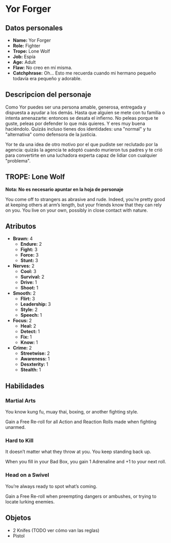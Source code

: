 
# Yor Forger

## Datos personales

* **Name:** Yor Forger
* **Role:** Fighter
* **Trope:** Lone Wolf
* **Job:** Espía
* **Age:** Adult
* **Flaw:** No creo en mí misma.
* **Catchphrase:** Oh... Esto me recuerda cuando mi hermano pequeño todavía era pequeño y adorable.

## Descripcion del personaje

Como Yor puedes ser una persona amable, generosa, entregada y dispuesta a ayudar a los demás. Hasta que alguien se mete con tu familia o intenta amenazarte: entonces se desata el infierno. No peleas porque te guste, peleas por defender lo que más quieres. Y eres muy buena haciéndolo. Quizás incluso tienes dos identidades: una "normal" y tu "alternativa" como defensora de la justicia.

Yor te da una idea de otro motivo por el que pudiste ser reclutado por la agencia: quizás la agencia te adoptó cuando murieron tus padres y te crió para convertirte en una luchadora experta capaz de lidiar con cualquier "problema".


## TROPE: Lone Wolf

**Nota: No es necesario apuntar en la hoja de personaje**

You come off to strangers as abrasive and rude. Indeed, you’re pretty good at keeping others at arm’s length, but your friends know that they can rely on you. You live on your own, possibly in close contact with nature.

## Atributos

* **Brawn:** 4
    * **Endure:** 2
    * **Fight:** 3
    * **Force:** 3
    * **Stunt:** 3
* **Nerves:** 2
    * **Cool:** 3
    * **Survival:** 2
    * **Drive:** 1
    * **Shoot:** 1
* **Smooth:** 2
    * **Flirt:** 3
    * **Leadership:** 3
    * **Style:** 2
    * **Speech:** 1
* **Focus:** 2
    * **Heal:** 2
    * **Detect:** 1
    * **Fix:** 1
    * **Know:** 1
* **Crime:** 2
    * **Streetwise:** 2
    * **Awareness:** 1
    * **Desxterity:** 1
    * **Stealth:** 1


## Habilidades

### Martial Arts

You know kung fu, muay thai, boxing, or another fighting style.

Gain a Free Re-roll for all Action and Reaction Rolls made when fighting unarmed.


### Hard to Kill

It doesn’t matter what they throw at you. You keep standing back up.

When you fill in your Bad Box, you gain 1 Adrenaline and +1 to your next roll.


### Head on a Swivel

You’re always ready to spot what’s coming.

Gain a Free Re-roll when preempting dangers or ambushes, or trying to locate lurking enemies.




## Objetos

* 2 Knifes (TODO ver cómo van las reglas)
* Pistol

